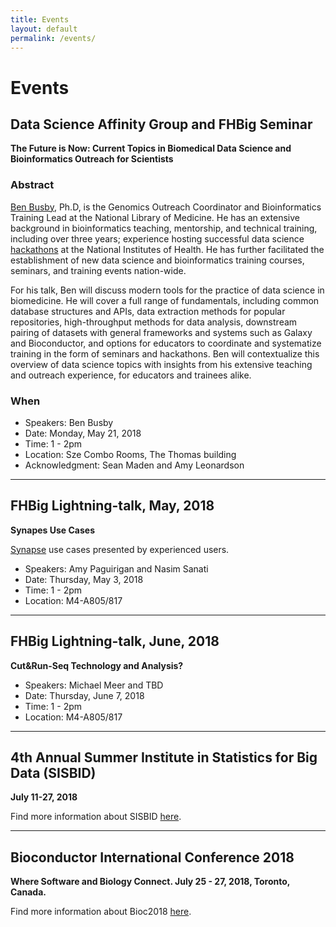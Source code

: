 ```yaml
---
title: Events
layout: default
permalink: /events/
---
```

# Events

## Data Science Affinity Group and FHBig Seminar
__The Future is Now: Current Topics in Biomedical Data Science and Bioinformatics Outreach for
Scientists__

### Abstract
[Ben Busby](http://linkedin.com/in/dcgenomics), Ph.D, is the
Genomics Outreach Coordinator and Bioinformatics Training Lead at the
National Library of Medicine. He has an extensive background in
bioinformatics teaching, mentorship, and technical training, including
over three years; experience hosting successful data science
[hackathons](https://github.com/NCBI-Hackathons)  at the National
Institutes of Health. He has further facilitated the establishment of
new data science and bioinformatics training courses, seminars, and
training events nation-wide.

For his talk, Ben will discuss modern tools for the practice of data science
in biomedicine. He will cover a full range of fundamentals, including
common database structures and APIs, data extraction methods for
popular repositories, high-throughput methods for data analysis,
downstream pairing of datasets with general frameworks and systems
such as Galaxy and Bioconductor, and options for educators to
coordinate and systematize training in the form of seminars and
hackathons. Ben will contextualize this overview of data science
topics with insights from his extensive teaching and outreach
experience, for educators and trainees alike.

### When
- Speakers: Ben Busby
- Date: Monday, May 21, 2018
- Time: 1 - 2pm
- Location: Sze Combo Rooms, The Thomas building
- Acknowledgment: Sean Maden and Amy Leonardson

---

## FHBig Lightning-talk, May, 2018
__Synapes Use Cases__

[Synapse](https://www.synapse.org/) use cases presented by experienced users.
- Speakers: Amy Paguirigan and Nasim Sanati
- Date: Thursday,  May 3, 2018
- Time: 1 - 2pm
- Location: M4-A805/817

---

## FHBig Lightning-talk, June, 2018
__Cut&Run-Seq Technology and Analysis?__

- Speakers: Michael Meer and TBD
- Date: Thursday,  June 7, 2018
- Time: 1 - 2pm
- Location: M4-A805/817

---

## 4th Annual Summer Institute in Statistics for Big Data (SISBID)
__July 11-27, 2018__

Find more information about SISBID [here](http://www.biostat.washington.edu/suminst/sisbid).

---

## Bioconductor International Conference 2018
__Where Software and Biology Connect. July 25 - 27, 2018, Toronto, Canada.__

Find more information about Bioc2018 [here](http://bioc2018.bioconductor.org/).
